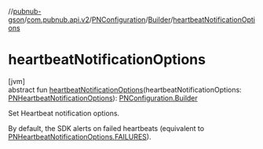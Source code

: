 //[pubnub-gson](../../../../index.md)/[com.pubnub.api.v2](../../index.md)/[PNConfiguration](../index.md)/[Builder](index.md)/[heartbeatNotificationOptions](heartbeat-notification-options.md)

# heartbeatNotificationOptions

[jvm]\
abstract fun [heartbeatNotificationOptions](heartbeat-notification-options.md)(heartbeatNotificationOptions: [PNHeartbeatNotificationOptions](../../../../../pubnub-core/pubnub-core-api/pubnub-core-api/com.pubnub.api.enums/-p-n-heartbeat-notification-options/index.md)): [PNConfiguration.Builder](index.md)

Set Heartbeat notification options.

By default, the SDK alerts on failed heartbeats (equivalent to [PNHeartbeatNotificationOptions.FAILURES](../../../../../pubnub-core/pubnub-core-api/pubnub-core-api/com.pubnub.api.enums/-p-n-heartbeat-notification-options/-f-a-i-l-u-r-e-s/index.md)).
